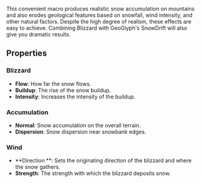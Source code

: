 This convenient macro produces realistic snow accumulation on mountains and also erodes geological features based on snowfall, wind intensity, and other natural factors. Despite the high degree of realism, these effects are easy to achieve. 
Combining Blizzard with GeoGlyph's SnowDrift will also give you dramatic results. 


## Properties

### Blizzard 
- **Flow**: How far the snow flows.
- **Buildup**: The rise of the snow buildup.
- **Intensity**: Increases the intensity of the buildup.
### Accumulation 
- **Normal**: Snow accumulation on the overall terrain.
- **Dispersion**: Snow dispersion near snowbank edges.
### Wind 
- **Direction **: Sets the originating direction of the blizzard and where the snow gathers.
- **Strength**: The strength with which the blizzard deposits snow.


